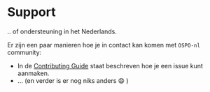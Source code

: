 # Support

.. of ondersteuning in het Nederlands.

Er zijn een paar manieren hoe je in contact kan komen met `OSPO-nl` community:

- In de [Contributing Guide](./CONTRIBUTING.md) staat beschreven hoe je een issue kunt aanmaken.
- ... (en verder is er nog niks anders :smile: )
